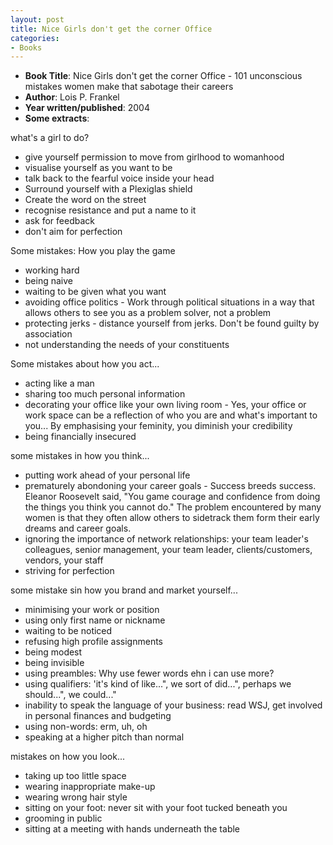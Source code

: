 ```yaml
---
layout: post
title: Nice Girls don't get the corner Office
categories:
- Books
---
```


- **Book Title**: Nice Girls don't get the corner Office - 101 unconscious mistakes women make that sabotage their careers
- **Author**: Lois P. Frankel
- **Year written/published**: 2004
- **Some extracts**:

what's a girl to do?

- give yourself permission to move from girlhood to womanhood
- visualise yourself as you want to be
- talk back to the fearful voice inside your head
- Surround yourself with a Plexiglas shield
- Create the word on the street
- recognise resistance and put a name to it
- ask for feedback
- don't aim for perfection

Some mistakes: How you play the game

- working hard
- being naive
- waiting to be given what you want
- avoiding office politics - Work through political situations in a way that allows others to see you as a problem solver, not a problem
- protecting jerks - distance yourself from jerks. Don't be found guilty by association
- not understanding the needs of your constituents

Some mistakes about how you act...

- acting like a man
- sharing too much personal information
- decorating your office like your own living room - Yes, your office or work space can be a reflection of who you are and what's important to you... By emphasising your feminity, you diminish your credibility
- being financially insecured

some mistakes in how you think...

- putting work ahead of your personal life
- prematurely abondoning your career goals - Success breeds success. Eleanor Roosevelt said, "You game courage and confidence from doing the things you think you cannot do." The problem encountered by many women is that they often allow others to sidetrack them form their early dreams and career goals.
- ignoring the importance of network relationships: your team leader's colleagues, senior management, your team leader, clients/customers, vendors, your staff
- striving for perfection

some mistake sin how you brand and market yourself...

- minimising your work or position
- using only first name or nickname
- waiting to be noticed
- refusing high profile assignments
- being modest
- being invisible
- using preambles: Why use fewer words ehn i can use more?
- using qualifiers: 'it's kind of like...", we sort of did...", perhaps we should...", we could..."
- inability to speak the language of your business: read WSJ, get involved in personal finances and budgeting
- using non-words: erm, uh, oh
- speaking at a higher pitch than normal

mistakes on how you look...

- taking up too little space
- wearing inappropriate make-up
- wearing wrong hair style
- sitting on your foot: never sit with your foot tucked beneath you
- grooming in public
- sitting at a meeting with hands underneath the table
